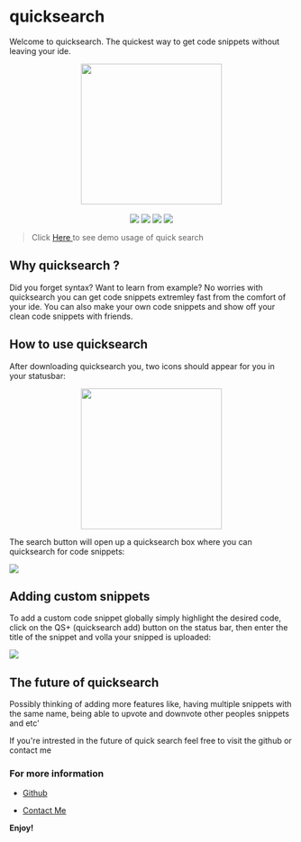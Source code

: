 # quicksearch


Welcome to quicksearch. The quickest way to get code snippets without leaving your ide.

<p align=center>
    <img src="https://freeiconshop.com/wp-content/uploads/edd/search-flat.png" width=250>
  <br>
  <br>
  <img src="https://img.shields.io/badge/License-MIT-yellow.svg">
<img src="https://img.shields.io/badge/License-Apache%202.0-blue.svg">
  <img src="https://img.shields.io/badge/quick-code-brightgreen">
    <img src="https://img.shields.io/badge/code-snip-red">
</p>

> Click <a href="https://www.youtube.com/watch?v=gMi98dkdV5A"> Here </a> to see demo usage of quick search

## Why quicksearch ?
Did you forget syntax? Want to learn from example?
No worries with quicksearch you can get code snippets extremley fast from the comfort of your ide. You can also make your own code snippets and show off your clean code snippets with friends.

## How to use quicksearch


After downloading quicksearch you, two icons should appear for you in your statusbar:

<p align=center>
    <img src="https://i.imgur.com/HdYeq07.png" width=250>
</p>

The search button will open up a quicksearch box where you can quicksearch for code snippets:

![](https://i.imgur.com/xOQy35R.gif)

## Adding custom snippets

To add a custom code snippet globally simply highlight the desired code, click on the QS+ (quicksearch add) button on the status bar, then enter the title of the snippet and volla your snipped is uploaded:

![](https://i.imgur.com/1onXJnF.gif)


## The future of quicksearch
Possibly thinking of adding more features like, having multiple snippets with the same name, being able to upvote and downvote other peoples snippets and etc'

If you're intrested in the future of quick search
feel free to visit the github or contact me

### For more information

* [Github](https://github.com/micaelillos/quicksearch)

* [Contact Me](https://micaelil.com/contact)

**Enjoy!**
